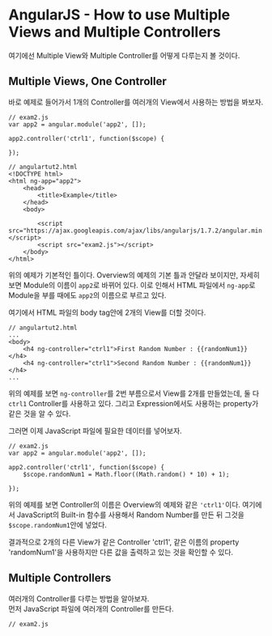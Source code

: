 AngularJS - How to use Multiple Views and Multiple Controllers
===============================================================
여기에선 Multiple View와 Multiple Controller를 어떻게 다루는지 볼 것이다.  
  
Multiple Views, One Controller
------------------------------
바로 예제로 들어가서 1개의 Controller를 여러개의 View에서 사용하는 방법을 봐보자.  
  
~~~
// exam2.js
var app2 = angular.module('app2', []);

app2.controller('ctrl1', function($scope) {
	
});
~~~
  
~~~
// angulartut2.html
<!DOCTYPE html>
<html ng-app="app2">
	<head>
		<title>Example</title>
	</head>
	<body>

		<script src="https://ajax.googleapis.com/ajax/libs/angularjs/1.7.2/angular.min.js"></script>
		<script src="exam2.js"></script>
	</body>
</html>
~~~
위의 예제가 기본적인 틀이다. Overview의 예제의 기본 틀과 안달라 보이지만, 자세히 보면 Module의 이름이 `app2`로 바뀌어 있다. 이로 인해서 HTML 파일에서 `ng-app`로 Module을 부를 때에도 `app2`의 이름으로 부르고 있다.  
  
여기에서 HTML 파일의 body tag안에 2개의 View를 더할 것이다.  
  
~~~
// angulartut2.html
...
<body>
	<h4 ng-controller="ctrl1">First Random Number : {{randomNum1}}</h4>
	<h4 ng-controller="ctrl1">Second Random Number : {{randomNum1}}</h4>
...
~~~
위의 예제를 보면 `ng-controller`를 2번 부름으로서 View를 2개를 만들었는데, 둘 다 `ctrl1` Controller를 사용하고 있다. 그리고 Expression에서도 사용하는 property가 같은 것을 알 수 있다.  
  
그러면 이제 JavaScript 파일에 필요한 데이터를 넣어보자.  
  
~~~
// exam2.js
var app2 = angular.module('app2', []);

app2.controller('ctrl1', function($scope) {
	$scope.randomNum1 = Math.floor((Math.random() * 10) + 1);

});
~~~
위의 예제를 보면 Controller의 이름은 Overview의 예제와 같은 `'ctrl1'`이다. 여기에서 JavaScript의 Built-in 함수를 사용해서 Random Number를 만든 뒤 그것을 `$scope.randomNum1`안에 넣었다.   
  
결과적으로 2개의 다른 View가 같은 Controller 'ctrl1', 같은 이름의 property 'randomNum1'을 사용하지만 다른 값을 출력하고 있는 것을 확인할 수 있다. 
  
  
  
Multiple Controllers
---------------------
여러개의 Controller를 다루는 방법을 알아보자.  
먼저 JavaScript 파일에 여러개의 Controller를 만든다.   
  
~~~
// exam2.js

~~~





